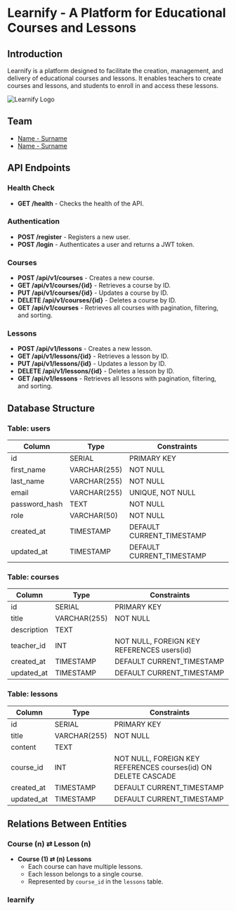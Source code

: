 # Learnify - A Platform for Educational Courses and Lessons

## Introduction

Learnify is a platform designed to facilitate the creation, management, and delivery of educational courses and lessons. It enables teachers to create courses and lessons, and students to enroll in and access these lessons.

![Learnify Logo](link_to_your_logo_image) <!-- Add your logo link here -->

## Team

- [Name - Surname](link_to_github_or_linkedin) <!-- Add team members' names and links -->
- [Name - Surname](link_to_github_or_linkedin)

## API Endpoints

### Health Check

- **GET /health** - Checks the health of the API.

### Authentication

- **POST /register** - Registers a new user.
- **POST /login** - Authenticates a user and returns a JWT token.

### Courses

- **POST /api/v1/courses** - Creates a new course.
- **GET /api/v1/courses/{id}** - Retrieves a course by ID.
- **PUT /api/v1/courses/{id}** - Updates a course by ID.
- **DELETE /api/v1/courses/{id}** - Deletes a course by ID.
- **GET /api/v1/courses** - Retrieves all courses with pagination, filtering, and sorting.

### Lessons

- **POST /api/v1/lessons** - Creates a new lesson.
- **GET /api/v1/lessons/{id}** - Retrieves a lesson by ID.
- **PUT /api/v1/lessons/{id}** - Updates a lesson by ID.
- **DELETE /api/v1/lessons/{id}** - Deletes a lesson by ID.
- **GET /api/v1/lessons** - Retrieves all lessons with pagination, filtering, and sorting.

## Database Structure

### Table: users

| Column        | Type         | Constraints                           |
| ------------- | ------------ | ------------------------------------- |
| id            | SERIAL       | PRIMARY KEY                           |
| first_name    | VARCHAR(255) | NOT NULL                              |
| last_name     | VARCHAR(255) | NOT NULL                              |
| email         | VARCHAR(255) | UNIQUE, NOT NULL                      |
| password_hash | TEXT         | NOT NULL                              |
| role          | VARCHAR(50)  | NOT NULL                              |
| created_at    | TIMESTAMP    | DEFAULT CURRENT_TIMESTAMP             |
| updated_at    | TIMESTAMP    | DEFAULT CURRENT_TIMESTAMP             |

### Table: courses

| Column      | Type         | Constraints                                        |
| ----------- | ------------ | -------------------------------------------------- |
| id          | SERIAL       | PRIMARY KEY                                        |
| title       | VARCHAR(255) | NOT NULL                                           |
| description | TEXT         |                                                    |
| teacher_id  | INT          | NOT NULL, FOREIGN KEY REFERENCES users(id)         |
| created_at  | TIMESTAMP    | DEFAULT CURRENT_TIMESTAMP                          |
| updated_at  | TIMESTAMP    | DEFAULT CURRENT_TIMESTAMP                          |

### Table: lessons

| Column      | Type         | Constraints                                                |
| ----------- | ------------ | ---------------------------------------------------------- |
| id          | SERIAL       | PRIMARY KEY                                                |
| title       | VARCHAR(255) | NOT NULL                                                   |
| content     | TEXT         |                                                            |
| course_id   | INT          | NOT NULL, FOREIGN KEY REFERENCES courses(id) ON DELETE CASCADE |
| created_at  | TIMESTAMP    | DEFAULT CURRENT_TIMESTAMP                                  |
| updated_at  | TIMESTAMP    | DEFAULT CURRENT_TIMESTAMP                                  |

## Relations Between Entities

### Course (n) ⇄ Lesson (n)

- **Course (1) ⇄ (n) Lessons**
  - Each course can have multiple lessons.
  - Each lesson belongs to a single course.
  - Represented by `course_id` in the `lessons` table.

### learnify
